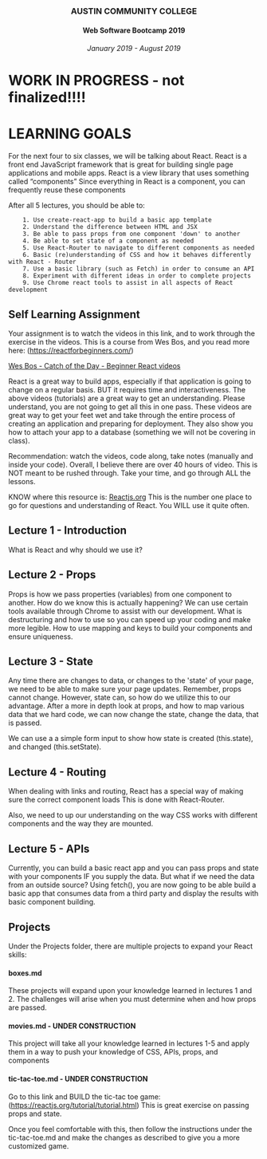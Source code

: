 <center>

### AUSTIN COMMUNITY COLLEGE 
#### Web Software Bootcamp 2019
###### January 2019 - August 2019

</center>

# WORK IN PROGRESS - not finalized!!!!

# LEARNING GOALS

For the next four to six classes, we will be talking about React.
React is a front end JavaScript framework that is great for building single page applications and mobile apps.
React is a view library that uses something called “components”
Since everything in React is a component, you can frequently reuse these components

After all 5 lectures, you should be able to:

		1. Use create-react-app to build a basic app template
		2. Understand the difference between HTML and JSX
		3. Be able to pass props from one component 'down' to another
		4. Be able to set state of a component as needed
		5. Use React-Router to navigate to different components as needed
		6. Basic (re)understanding of CSS and how it behaves differently with React - Router
		7. Use a basic library (such as Fetch) in order to consume an API
		8. Experiment with different ideas in order to complete projects
		9. Use Chrome react tools to assist in all aspects of React development
		

## Self Learning Assignment

Your assignment is to watch the videos in this link, and to work through the exercise in the videos. 
This is a course from Wes Bos, and you read more here: (https://reactforbeginners.com/)

[Wes Bos - Catch of the Day - Beginner React videos](https://drive.google.com/drive/folders/1m8D3P06JUnga_5s4h0x23GOaPxDs-Ppa?usp=sharing)

React is a great way to build apps, especially if that application is going to change on a regular basis.
BUT it requires time and interactiveness. The above videos (tutorials) are a great way to get an understanding.
Please understand, you are not going to get all this in one pass. 
These videos are great way to get your feet wet and take through the entire process of creating an application and preparing for deployment.
They also show you how to attach your app to a database (something we will not be covering in class).

Recommendation: watch the videos, code along, take notes (manually and inside your code).
Overall, I believe there are over 40 hours of video. This is NOT meant to be rushed through.
Take your time, and go through ALL the lessons. 

KNOW where this resource is: [Reactjs.org](https://reactjs.org)
This is the number one place to go for questions and understanding of React.
You WILL use it quite often.



## Lecture 1 - Introduction

What is React and why should we use it?

## Lecture 2 - Props

Props is how we pass properties (variables) from one component to another. How do we know this is actually
happening? We can use certain tools available through Chrome to assist with our development.
What is destructuring and how to use so you can speed up your coding and make more legible.
How to use mapping and keys to build your components and ensure uniqueness.

## Lecture 3 - State

Any time there are changes to data,  or changes to the 'state' of your page, we need to be able to make sure your page updates.
Remember, props cannot change. However, state can, so how do we utilize this to our advantage.
After a more in depth look at props, and how to map various data that we hard code, we can now change the state,
change the data, that is passed.

We can use a a simple form input to show how state is created (this.state), and changed (this.setState).

## Lecture 4 - Routing

When dealing with links and routing, React has a special way of making sure the correct component loads
This is done with React-Router.

Also, we need to up our understanding on the way CSS works with different components and the way they are mounted.

## Lecture 5 - APIs

Currently, you can build a basic react app and you can pass props and state with your components IF you supply the data.
But what if we need the data from an outside source? 
Using fetch(), you are now going to be able build a basic app that consumes data from a third party
and display the results with basic component building.

## Projects

Under the Projects folder, there are multiple projects to expand your React skills:

#### boxes.md

These projects will expand upon your knowledge learned in lectures 1 and 2. 
The challenges will arise when you must determine when and how props are passed.

#### movies.md  - UNDER CONSTRUCTION

This project will take all your knowledge learned in lectures 1-5 and apply them in a way to push your
knowledge of CSS, APIs, props, and components


#### tic-tac-toe.md - UNDER CONSTRUCTION

Go to this link and BUILD the tic-tac toe game: (https://reactjs.org/tutorial/tutorial.html)
This is great exercise on passing props and state.

Once you feel comfortable with this, then follow the instructions under the tic-tac-toe.md and 
make the changes as described to give you a more customized game.

